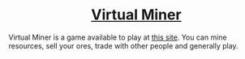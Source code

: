 <div align="center">

# [Virtual Miner](http://vm.wuaze.com/)

</div>

Virtual Miner is a game available to play at [this site](http://vm.wuaze.com/). You can mine resources, sell your ores, trade with other people and generally play.